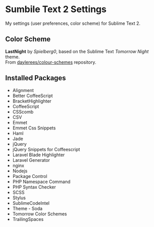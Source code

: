 Sumbile Text 2 Settings
=======================

My settings (user preferences, color scheme) for Sublime Text 2.

Color Scheme
------------

**LastNight** by *Spielberg0*, based on the Sublime Text *Tomorrow Night* theme.  
From [daylerees/colour-schemes](https://github.com/daylerees/colour-schemes/blob/master/LastNight.tmTheme) repository.

Installed Packages
------------------

* Alignment
* Better CoffeeScript
* BracketHighlighter
* CoffeeScript
* CSScomb
* CSV
* Emmet
* Emmet Css Snippets
* Haml
* Jade
* jQuery
* jQuery Snippets for Coffeescript
* Laravel Blade Highlighter
* Laravel Generator
* nginx
* Nodejs
* Package Control
* PHP Namespace Command
* PHP Syntax Checker
* SCSS
* Stylus
* SublimeCodeIntel
* Theme - Soda
* Tomorrow Color Schemes
* TrailingSpaces
